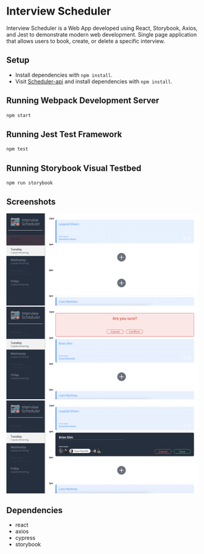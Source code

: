 # Interview Scheduler

Interview Scheduler is a Web App developed using React, Storybook, Axios, and Jest to demonstrate modern web development.
Single page application that allows users to book, create, or delete a specific interview.

## Setup

* Install dependencies with `npm install`.
* Visit [Scheduler-api](https://github.com/bshin132/scheduler-api) and install dependencies with `npm install`.

## Running Webpack Development Server

```sh
npm start
```

## Running Jest Test Framework

```sh
npm test
```

## Running Storybook Visual Testbed

```sh
npm run storybook
```

## Screenshots

!["Main Page"](https://github.com/bshin132/scheduler/blob/master/docs/main.png?raw=true)
!["Delete Appointment"](https://github.com/bshin132/scheduler/blob/master/docs/delete.png?raw=true)
!["Create Appointment"](https://github.com/bshin132/scheduler/blob/master/docs/appointment.png?raw=true)

## Dependencies

* react
* axios
* cypress
* storybook


